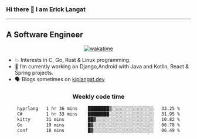 ### Hi there 👋 I am Erick Langat
---
## A Software Engineer

<div align="center">
  
[![wakatime](https://wakatime.com/badge/user/55eadf42-c1c5-4930-b153-72952ac5ca5c.svg)](https://wakatime.com/@55eadf42-c1c5-4930-b153-72952ac5ca5c)

</div>

<!--
**elkiplangat/elkiplangat** is a ✨ _special_ ✨ repository because its `README.md` (this file) appears on your GitHub profile.

Here are some ideas to get you started:

- 🔭 I’m currently working on ...
- 🌱 I’m currently learning ...
- 👯 I’m looking to collaborate on ...
- 🤔 I’m looking for help with ...
- 💬 Ask me about ...
- 📫 How to reach me: ...
- 😄 Pronouns: ...
- ⚡ Fun fact: ...
-->
- 💥 Interests in C, Go, Rust & Linux programming. 
- 🔭 I’m currently working on Django,Android with Java and Kotlin, React & Spring projects.
-  🗣️ Blogs sometimes on [kiplangat.dev](https://kiplangat.dev)

<div align="center">
  <h3> Weekly code time </h3>

<!--START_SECTION:waka-->

```txt
hyprlang   1 hr 36 mins    ████████▒░░░░░░░░░░░░░░░░   33.25 %
C#         1 hr 33 mins    ████████░░░░░░░░░░░░░░░░░   31.95 %
kitty      31 mins         ██▓░░░░░░░░░░░░░░░░░░░░░░   10.82 %
Go         19 mins         █▓░░░░░░░░░░░░░░░░░░░░░░░   06.78 %
conf       18 mins         █▓░░░░░░░░░░░░░░░░░░░░░░░   06.49 %
```

<!--END_SECTION:waka-->

</div>
